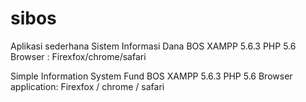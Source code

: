 # sibos
Aplikasi sederhana Sistem Informasi Dana BOS
XAMPP 5.6.3
PHP 5.6
Browser : Firexfox/chrome/safari

Simple Information System Fund BOS XAMPP 5.6.3 PHP 5.6 Browser application: Firexfox / chrome / safari
